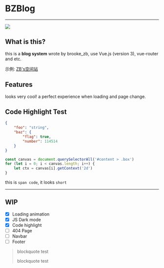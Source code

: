 # BZBlog

****

![](https://cdn.jsdelivr.net/gh/brooke-zb/brooke-zb.github.io@master/img/bzblog_1.png)

## What is this?

this is a **blog system** wrote by brooke_zb, use Vue.js (version 3), vue-router and etc.

示例: [ZB's空间站](https://blog.brooke-zb.top)

## Features

looks very cool! a perfect experience when loading and page change.

## Code Highlight Test

```json
{
    "foo": "string",
    "baz": {
        "flag": true,
        "number": 114514
    }
}
```

```js
const canvas = document.querySelectorAll('#content > .box')
for (let i = 0; i < canvas.length; i++) {
    let ctx = canvas[i].getContext('2d')
}
```

this is `span code`, it looks `short` 

****

## WIP

- [x] Loading animation
- [x] JS Dark mode
- [x] Code highlight
- [ ] 404 Page
- [ ] Navbar
- [ ] Footer

> blockquote test
>
> blockquote test

